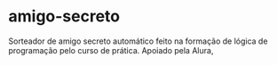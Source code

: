 # amigo-secreto
Sorteador de amigo secreto automático feito na formação de lógica de programação pelo curso de prática. Apoiado pela Alura,
